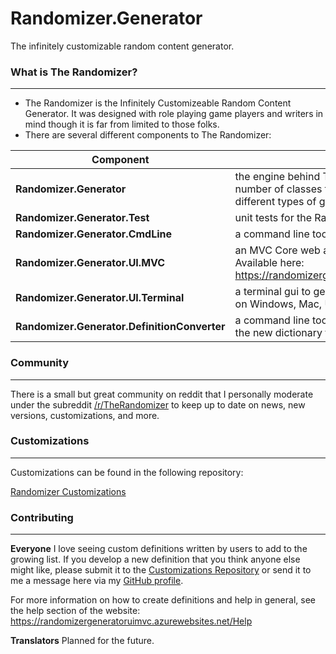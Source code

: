 # Randomizer.Generator
The infinitely customizable random content generator.

### What is The Randomizer? ###
---
* The Randomizer is the Infinitely Customizeable Random Content Generator.  It was designed with role playing game players and writers in mind though it is far from limited to those folks.
* There are several different components to The Randomizer:

| Component | Use | File |
| -- | -- | -- |
| **Randomizer.Generator** | the engine behind The Randomizer.  It contains a number of classes for generating content using different types of generators. | Rnd.Gen.dll |
| **Randomizer.Generator.Test** | unit tests for the Randomizer.Generator project | _N/A_ |
| **Randomizer.Generator.CmdLine** | a command line tool to generate content. | Rnd.Gen.CLI.exe |
| **Randomizer.Generator.UI.MVC** | an MVC Core web application for generating content. Available here: https://randomizergeneratoruimvc.azurewebsites.net/ | _N/A_ |
| **Randomizer.Generator.UI.Terminal** | a terminal gui to generate content.  Designed to work on Windows, Mac, Unix, and Linux. | Rnd.Gen.UIT.exe |
| **Randomizer.Generator.DefinitionConverter** | a command line tool to convert old grammar files to the new dictionary format | Rnd.Gen.Conv.exe |

### Community ###
---
There is a small but great community on reddit that I personally moderate under the subreddit [/r/TheRandomizer](http://www.reddit.com/r/therandomizer) to keep up to date on news, new versions, customizations, and more.

### Customizations ###
---
Customizations can be found in the following repository:

[Randomizer Customizations](https://github.com/melance/TheRandomizerCustomizations)

### Contributing ###
---
**Everyone**
I love seeing custom definitions written by users to add to the growing list.  If you develop a new definition that you think anyone else might like, please submit it to the [Customizations Repository](https://github.com/melance/TheRandomizerCustomizations) or send it to me a message here via my [GitHub profile](https://github.com/melance).

For more information on how to create definitions and help in general, see the help section of the website: https://randomizergeneratoruimvc.azurewebsites.net/Help

**Translators**
Planned for the future.

